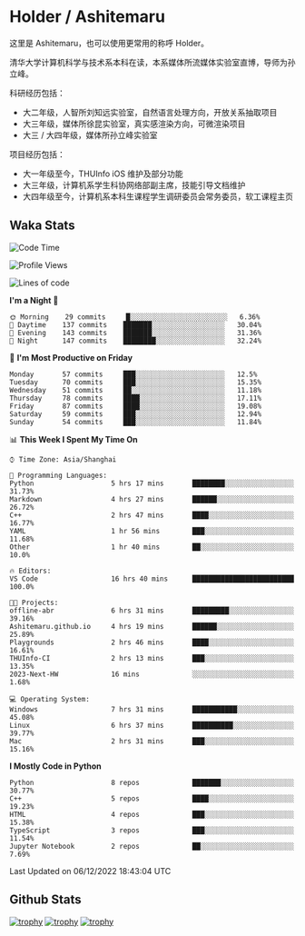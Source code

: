 # Holder / Ashitemaru

这里是 Ashitemaru，也可以使用更常用的称呼 Holder。

清华大学计算机科学与技术系本科在读，本系媒体所流媒体实验室直博，导师为孙立峰。

科研经历包括：

- 大二年级，人智所刘知远实验室，自然语言处理方向，开放关系抽取项目
- 大三年级，媒体所徐昆实验室，真实感渲染方向，可微渲染项目
- 大三 / 大四年级，媒体所孙立峰实验室

项目经历包括：

- 大一年级至今，THUInfo iOS 维护及部分功能
- 大三年级，计算机系学生科协网络部副主席，技能引导文档维护
- 大四年级至今，计算机系本科生课程学生调研委员会常务委员，软工课程主页

## Waka Stats

<!--START_SECTION:waka-->
![Code Time](http://img.shields.io/badge/Code%20Time-293%20hrs%209%20mins-blue)

![Profile Views](http://img.shields.io/badge/Profile%20Views-0-blue)

![Lines of code](https://img.shields.io/badge/From%20Hello%20World%20I%27ve%20Written-328%20Thousand%20lines%20of%20code-blue)

**I'm a Night 🦉** 

```text
🌞 Morning    29 commits     █░░░░░░░░░░░░░░░░░░░░░░░░   6.36% 
🌆 Daytime    137 commits    ███████░░░░░░░░░░░░░░░░░░   30.04% 
🌃 Evening    143 commits    ███████░░░░░░░░░░░░░░░░░░   31.36% 
🌙 Night      147 commits    ████████░░░░░░░░░░░░░░░░░   32.24%

```
📅 **I'm Most Productive on Friday** 

```text
Monday       57 commits     ███░░░░░░░░░░░░░░░░░░░░░░   12.5% 
Tuesday      70 commits     ███░░░░░░░░░░░░░░░░░░░░░░   15.35% 
Wednesday    51 commits     ██░░░░░░░░░░░░░░░░░░░░░░░   11.18% 
Thursday     78 commits     ████░░░░░░░░░░░░░░░░░░░░░   17.11% 
Friday       87 commits     ████░░░░░░░░░░░░░░░░░░░░░   19.08% 
Saturday     59 commits     ███░░░░░░░░░░░░░░░░░░░░░░   12.94% 
Sunday       54 commits     ███░░░░░░░░░░░░░░░░░░░░░░   11.84%

```


📊 **This Week I Spent My Time On** 

```text
⌚︎ Time Zone: Asia/Shanghai

💬 Programming Languages: 
Python                   5 hrs 17 mins       ████████░░░░░░░░░░░░░░░░░   31.73% 
Markdown                 4 hrs 27 mins       ██████░░░░░░░░░░░░░░░░░░░   26.72% 
C++                      2 hrs 47 mins       ████░░░░░░░░░░░░░░░░░░░░░   16.77% 
YAML                     1 hr 56 mins        ███░░░░░░░░░░░░░░░░░░░░░░   11.68% 
Other                    1 hr 40 mins        ██░░░░░░░░░░░░░░░░░░░░░░░   10.0%

🔥 Editors: 
VS Code                  16 hrs 40 mins      █████████████████████████   100.0%

🐱‍💻 Projects: 
offline-abr              6 hrs 31 mins       █████████░░░░░░░░░░░░░░░░   39.16% 
Ashitemaru.github.io     4 hrs 19 mins       ██████░░░░░░░░░░░░░░░░░░░   25.89% 
Playgrounds              2 hrs 46 mins       ████░░░░░░░░░░░░░░░░░░░░░   16.61% 
THUInfo-CI               2 hrs 13 mins       ███░░░░░░░░░░░░░░░░░░░░░░   13.35% 
2023-Next-HW             16 mins             ░░░░░░░░░░░░░░░░░░░░░░░░░   1.68%

💻 Operating System: 
Windows                  7 hrs 31 mins       ███████████░░░░░░░░░░░░░░   45.08% 
Linux                    6 hrs 37 mins       ██████████░░░░░░░░░░░░░░░   39.77% 
Mac                      2 hrs 31 mins       ███░░░░░░░░░░░░░░░░░░░░░░   15.16%

```

**I Mostly Code in Python** 

```text
Python                   8 repos             ███████░░░░░░░░░░░░░░░░░░   30.77% 
C++                      5 repos             ████░░░░░░░░░░░░░░░░░░░░░   19.23% 
HTML                     4 repos             ███░░░░░░░░░░░░░░░░░░░░░░   15.38% 
TypeScript               3 repos             ███░░░░░░░░░░░░░░░░░░░░░░   11.54% 
Jupyter Notebook         2 repos             ██░░░░░░░░░░░░░░░░░░░░░░░   7.69%

```



 Last Updated on 06/12/2022 18:43:04 UTC
<!--END_SECTION:waka-->

## Github Stats

[![trophy](https://github-profile-trophy.vercel.app/?username=Ashitemaru&column=7)](https://github.com/Ashitemaru)
[![trophy](https://github-readme-stats.vercel.app/api?username=Ashitemaru&show_icons=true&include_all_commits=true)](https://github.com/Ashitemaru)
[![trophy](https://github-readme-stats.vercel.app/api/top-langs/?username=Ashitemaru&layout=compact)](https://github.com/Ashitemaru)

<!--
**Ashitemaru/Ashitemaru** is a ✨ _special_ ✨ repository because its `README.md` (this file) appears on your GitHub profile.

Here are some ideas to get you started:

- 🔭 I’m currently working on ...
- 🌱 I’m currently learning ...
- 👯 I’m looking to collaborate on ...
- 🤔 I’m looking for help with ...
- 💬 Ask me about ...
- 📫 How to reach me: ...
- 😄 Pronouns: ...
- ⚡ Fun fact: ...
-->
